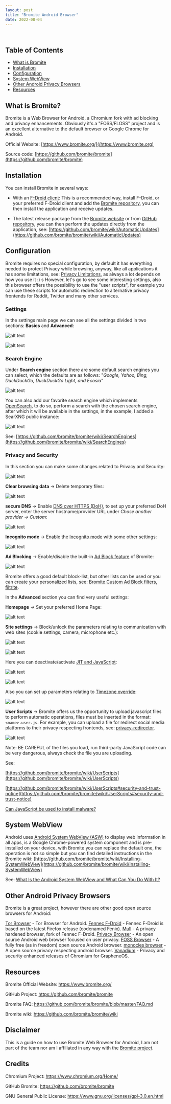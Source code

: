 ```yaml
---
layout: post
title: "Bromite Android Browser"
date: 2022-08-04
---
```


<br>

## Table of Contents

* [What is Bromite](#what-is-bromite)
* [Installation](#installation)
* [Configuration](#configuration)
* [System WebView](#systemwebview)
* [Other Android Privacy Browsers](#other-android-privacy-browsers)
* [Resources](#resources)

## What is Bromite?

Bromite is a Web Browser for Android, a Chromium fork with ad blocking and privacy enhancements. Obviously it's a "FOSS/FLOSS" project and is an excellent alternative to the default browser or Google Chrome for Android.

Official Website: [https://www.bromite.org/](/https://www.bromite.org)

Source code: [https://github.com/bromite/bromite](https://github.com/bromite/bromite)

## Installation

You can install Bromite in several ways:

* With an [F-Droid client](https://f-droid.org/): This is a recommended way, install F-Droid, or your preferred F-Droid client and add the [Bromite repository](https://www.bromite.org/fdroid), you can then install the application and receive updates.

* The latest release package from the [Bromite website](https://www.bromite.org/) or from [GitHub repository](https://github.com/bromite/bromite/releases), you can then perform the updates directly from the application, see: [https://github.com/bromite/wiki/AutomaticUpdates](https://github.com/bromite/bromite/wiki/AutomaticUpdates)

## Configuration

Bromite requires no special configuration, by default it has everything needed to protect Privacy while browsing, anyway, like all applications it has some limitations, see: [Privacy Limitations](https://github.com/bromite/bromite#privacy-limitations), as always a lot depends on how you use it :)
s
However, let's go to see some interesting settings, also this browser offers the possibility to use the "user scripts", for example you can use these scripts for automatic redirection to alternative privacy frontends for Reddit, Twitter and many other services.

### Settings

In the settings main page we can see all the settings divided in two sections: **Basics** and **Advanced**:

![alt text](uploads/img/posts/bromite-android-browser/01-settings.png)

![alt text](uploads/img/posts/bromite-android-browser/02-settings-advanced.png)

### Search Engine

Under **Search engine** section there are some default search engines you can select, which the defaults are as follows: "_Google, Yahoo, Bing, DuckDuckGo, DuckDuckGo Light, and Ecosia_"

![alt text](uploads/img/posts/bromite-android-browser/03-search-engine.png)

You can also add our favorite search engine which implements [OpenSearch](https://developer.mozilla.org/en-US/docs/Web/OpenSearch), to do so, perform a search with the chosen search engine, after which it will be available in the settings, in the example, I added a SearXNG public instance:

![alt text](uploads/img/posts/bromite-android-browser/04-search-engine-custom.png)

See: [https://github.com/bromite/bromite/wiki/SearchEngines](https://github.com/bromite/bromite/wiki/SearchEngines)

### Privacy and Security

In this section you can make some changes related to Privacy and Security:

![alt text](uploads/img/posts/bromite-android-browser/05-privacy-security.png)

**Clear browsing data** -> Delete temporary files:

![alt text](uploads/img/posts/bromite-android-browser/06-clear-browsing-data.png)

**secure DNS**  -> Enable [DNS over HTTPS (DoH)](https://en.wikipedia.org/wiki/DNS_over_HTTPS), to set up your preferred DoH server, enter the server hostname/provider URL under _Chose another provider -> Custom_:

![alt text](uploads/img/posts/bromite-android-browser/07-secure-dns.png)

**Incognito mode**  -> Enable the [Incognito mode](https://www.mozilla.org/en-US/firefox/browsers/incognito-browser/) with some other settings:

![alt text](uploads/img/posts/bromite-android-browser/08-incognito-mode.png)

**Ad Blocking** -> Enable/disable the built-in [Ad Block feature](https://github.com/bromite/bromite/wiki/AdBlocking) of Bromite:

![alt text](uploads/img/posts/bromite-android-browser/09-adblock.png)

Bromite offers a good default block-list, but other lists can be used or you can create your personalized lists, see: [Bromite Custom Ad Block filters](https://www.bromite.org/custom-filters), [filtrite](https://github.com/xarantolus/filtrite).

In the **Advanced** section you can find very useful settings:

**Homepage** -> Set your preferred Home Page:

![alt text](uploads/img/posts/bromite-android-browser/10-homepage.png)

**Site settings** -> Block/unlock the parameters relating to communication with web sites (cookie settings, camera, microphone etc.):

![alt text](uploads/img/posts/bromite-android-browser/11-site-settings_a.png)

![alt text](uploads/img/posts/bromite-android-browser/12-site-settings_b.png)

Here you can deactivate/activate [JIT and JavaScript](https://hacks.mozilla.org/2017/02/a-crash-course-in-just-in-time-jit-compilers/):

![alt text](uploads/img/posts/bromite-android-browser/13-jit.png)

![alt text](uploads/img/posts/bromite-android-browser/14-javascript.png)

Also you can set up parameters relating to [Timezone override](https://github.com/bromite/bromite/wiki/TimezoneOverride):

![alt text](uploads/img/posts/bromite-android-browser/15-timezone.png)

**User Scripts** -> Bromite offers us the opportunity to upload javascript files to perform automatic operations, files must be inserted in the format: `<name>.user.js`. For example, you can upload a file for redirect social media platforms to their privacy respecting frontends, see: [privacy-redirector](https://github.com/dybdeskarphet/privacy-redirector).

![alt text](uploads/img/posts/bromite-android-browser/16-user-scripts.png)

Note: BE CAREFUL of the files you load, run third-party JavaScript code can be very dangerous, always check the file you are uploading.

See:

[https://github.com/bromite/bromite/wiki/UserScripts](https://github.com/bromite/bromite/wiki/UserScripts)

[https://github.com/bromite/bromite/wiki/UserScripts#security-and-trust-notice](https://github.com/bromite/bromite/wiki/UserScripts#security-and-trust-notice)

[Can JavaScript be used to install malware?](https://security.stackexchange.com/questions/32288/can-javascript-be-used-to-install-malware)

## System WebView

Android uses [Android System WebView (ASW)](https://chromium.googlesource.com/chromium/src/+/HEAD/android_webview/docs/prerelease.md) to display web information in all apps, is a Google Chrome-powered system component and is pre-installed on your device, with Bromite you can replace the default one, the operation is not so simple but you can find detailed instructions in the Bromite wiki: [https://github.com/bromite/bromite/wiki/Installing-SystemWebView](https://github.com/bromite/bromite/wiki/Installing-SystemWebView)

See: [What Is the Android System WebView and What Can You Do With It?](https://geekflare.com/android-system-webview/)

## Other Android Privacy Browsers

Bromite is a great project, however there are other good open source browsers for Android:

[Tor Browser](https://www.torproject.org/download/#android) - Tor Browser for Android.
[Fennec F-Droid](https://f-droid.org/en/packages/org.mozilla.fennec_fdroid/) - Fennec F-Droid is based on the latest Firefox release (codenamed Fenix).
[Mull](https://github.com/divested-mobile/mull-fenix) - A privacy hardened browser, fork of Fennec F-Droid.
[Privacy Browser](https://www.stoutner.com/privacy-browser-android/) - An open source Android web browser focused on user privacy.
[FOSS Browser](https://github.com/scoute-dich/browser) - A fully free (as in freedom) open source Android browser.
[monocles browser](https://codeberg.org/Arne/monocles_browser) - A open source privacy respecting android browser.
[Vanadium](https://github.com/GrapheneOS/Vanadium) - Privacy and security enhanced releases of Chromium for GrapheneOS.

## Resources

Bromite Official Website: https://www.bromite.org/

GitHub Project: https://github.com/bromite/bromite

Bromite FAQ: https://github.com/bromite/bromite/blob/master/FAQ.md

Bromite wiki: https://github.com/bromite/bromite/wiki

## Disclaimer

This is a guide on how to use Bromite Web Browser for Android, I am not part of the team nor am I affiliated in any way with the [Bromite project](https://github.com/bromite/bromite).

## Credits

Chromium Project: https://www.chromium.org/Home/

GitHub Bromite: https://github.com/bromite/bromite

GNU General Public License: https://www.gnu.org/licenses/gpl-3.0.en.html

